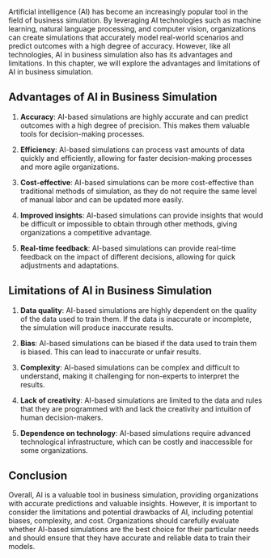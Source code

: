 
Artificial intelligence (AI) has become an increasingly popular tool in the field of business simulation. By leveraging AI technologies such as machine learning, natural language processing, and computer vision, organizations can create simulations that accurately model real-world scenarios and predict outcomes with a high degree of accuracy. However, like all technologies, AI in business simulation also has its advantages and limitations. In this chapter, we will explore the advantages and limitations of AI in business simulation.

Advantages of AI in Business Simulation
---------------------------------------

1. **Accuracy**: AI-based simulations are highly accurate and can predict outcomes with a high degree of precision. This makes them valuable tools for decision-making processes.

2. **Efficiency**: AI-based simulations can process vast amounts of data quickly and efficiently, allowing for faster decision-making processes and more agile organizations.

3. **Cost-effective**: AI-based simulations can be more cost-effective than traditional methods of simulation, as they do not require the same level of manual labor and can be updated more easily.

4. **Improved insights**: AI-based simulations can provide insights that would be difficult or impossible to obtain through other methods, giving organizations a competitive advantage.

5. **Real-time feedback**: AI-based simulations can provide real-time feedback on the impact of different decisions, allowing for quick adjustments and adaptations.

Limitations of AI in Business Simulation
----------------------------------------

1. **Data quality**: AI-based simulations are highly dependent on the quality of the data used to train them. If the data is inaccurate or incomplete, the simulation will produce inaccurate results.

2. **Bias**: AI-based simulations can be biased if the data used to train them is biased. This can lead to inaccurate or unfair results.

3. **Complexity**: AI-based simulations can be complex and difficult to understand, making it challenging for non-experts to interpret the results.

4. **Lack of creativity**: AI-based simulations are limited to the data and rules that they are programmed with and lack the creativity and intuition of human decision-makers.

5. **Dependence on technology**: AI-based simulations require advanced technological infrastructure, which can be costly and inaccessible for some organizations.

Conclusion
----------

Overall, AI is a valuable tool in business simulation, providing organizations with accurate predictions and valuable insights. However, it is important to consider the limitations and potential drawbacks of AI, including potential biases, complexity, and cost. Organizations should carefully evaluate whether AI-based simulations are the best choice for their particular needs and should ensure that they have accurate and reliable data to train their models.
